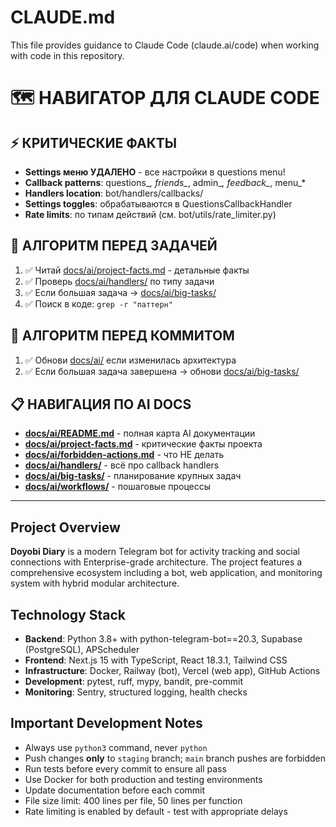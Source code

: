 # CLAUDE.md

This file provides guidance to Claude Code (claude.ai/code) when working with code in this repository.

# 🗺️ НАВИГАТОР ДЛЯ CLAUDE CODE

## ⚡ КРИТИЧЕСКИЕ ФАКТЫ
- **Settings меню УДАЛЕНО** - все настройки в questions menu!
- **Callback patterns**: questions_*, friends_*, admin_*, feedback_*, menu_*
- **Handlers location**: bot/handlers/callbacks/
- **Settings toggles**: обрабатываются в QuestionsCallbackHandler
- **Rate limits**: по типам действий (см. bot/utils/rate_limiter.py)

## 🎯 АЛГОРИТМ ПЕРЕД ЗАДАЧЕЙ
1. ✅ Читай [docs/ai/project-facts.md](docs/ai/project-facts.md) - детальные факты
2. ✅ Проверь [docs/ai/handlers/](docs/ai/handlers/) по типу задачи
3. ✅ Если большая задача → [docs/ai/big-tasks/](docs/ai/big-tasks/)
4. ✅ Поиск в коде: `grep -r "паттерн"`

## 🔄 АЛГОРИТМ ПЕРЕД КОММИТОМ
1. ✅ Обнови [docs/ai/](docs/ai/) если изменилась архитектура
2. ✅ Если большая задача завершена → обнови [docs/ai/big-tasks/](docs/ai/big-tasks/)

## 📋 НАВИГАЦИЯ ПО AI DOCS
- **[docs/ai/README.md](docs/ai/README.md)** - полная карта AI документации
- **[docs/ai/project-facts.md](docs/ai/project-facts.md)** - критические факты проекта
- **[docs/ai/forbidden-actions.md](docs/ai/forbidden-actions.md)** - что НЕ делать
- **[docs/ai/handlers/](docs/ai/handlers/)** - всё про callback handlers
- **[docs/ai/big-tasks/](docs/ai/big-tasks/)** - планирование крупных задач
- **[docs/ai/workflows/](docs/ai/workflows/)** - пошаговые процессы

---

## Project Overview

**Doyobi Diary** is a modern Telegram bot for activity tracking and social connections with Enterprise-grade architecture. The project features a comprehensive ecosystem including a bot, web application, and monitoring system with hybrid modular architecture.

## Technology Stack

- **Backend**: Python 3.8+ with python-telegram-bot==20.3, Supabase (PostgreSQL), APScheduler
- **Frontend**: Next.js 15 with TypeScript, React 18.3.1, Tailwind CSS
- **Infrastructure**: Docker, Railway (bot), Vercel (web app), GitHub Actions
- **Development**: pytest, ruff, mypy, bandit, pre-commit
- **Monitoring**: Sentry, structured logging, health checks

## Important Development Notes

- Always use `python3` command, never `python`
- Push changes **only** to `staging` branch; `main` branch pushes are forbidden
- Run tests before every commit to ensure all pass
- Use Docker for both production and testing environments
- Update documentation before each commit
- File size limit: 400 lines per file, 50 lines per function
- Rate limiting is enabled by default - test with appropriate delays